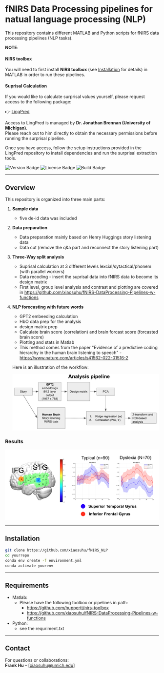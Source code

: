 # fNIRS Data Processing pipelines for natual language processing (NLP)

This repository contains different MATLAB and Python scripts for fNIRS data processing pipelines (NLP tasks). 

**NOTE**:
#### NIRS toolbox
You will need to first install **NIRS toolbox** (see [Installation](#installation) for details) in MATLAB in order to run these pipelines.

#### Suprisal Calculation

If you would like to calculate surprisal values yourself, please request access to the following package:

👉 [LingPred](https://github.com/cnllab/lingpred)

Access to LingPred is managed by **Dr. Jonathan Brennan (University of Michigan)**.  
Please reach out to him directly to obtain the necessary permissions before running the surprisal pipeline.  

Once you have access, follow the setup instructions provided in the LingPred repository to install dependencies and run the surprisal extraction tools.

<p align="left">
  <img src="https://img.shields.io/badge/version-0.1-blue" alt="Version Badge">
  <img src="https://img.shields.io/badge/license-MIT-green" alt="License Badge">
  <img src="https://img.shields.io/badge/build-building_inprogress-yellow" alt="Build Badge">
</p>

---

## Overview
This repository is organized into three main parts:
1. **Sample data**
   - five de-id data was included

2. **Data preparation**
   - Data preparation mainly based on Henry Huggings story listening data
   - Data cut (remove the q&a part and reconnect the story listening part)

3. **Three-Way split analysis**  
   - Suprisal calculation at 3 different levels lexcial/sytactical/phonem (with parallel workers)  
   - Data recoding - insert the suprisal data into fNIRS data to become its design matrix
   - First level, group level analysis and contrast and plotting are covered in https://github.com/xiaosuhu/fNIRS-DataProcessing-Pipelines-w-functions

4. **NLP forecasting with future words**  
   - GPT2 embeeding calculation  
   - HbO data prep for the analysis
   - design matrix prep
   - Calculate brain score (correlation) and brain forcast score (forcasted brain score)
   - Plotting and stats in Matlab
   - This method comes from the paper "Evidence of a predictive coding hierarchy in the human brain listening to speech" - https://www.nature.com/articles/s41562-022-01516-2

   Here is an illustration of the workflow:

   ![Workflow Diagram](Forcasting_pipeline.png)

### Results
![Workflow Diagram](sample-result.png)

---

## Installation
```bash
git clone https://github.com/xiaosuhu/fNIRS_NLP
cd yourrepo
conda env create -f environment.yml
conda activate yourenv
```

---

## Requirements
- Matlab:
  - Please have the following toolbox or pipelines in path:
    - https://github.com/huppertt/nirs-toolbox
    - https://github.com/xiaosuhu/fNIRS-DataProcessing-Pipelines-w-functions
- Python:
  - see the requriment.txt

---

## Contact
For questions or collaborations:  
**Frank Hu** – [xiaosuhu@umich.edu]  
